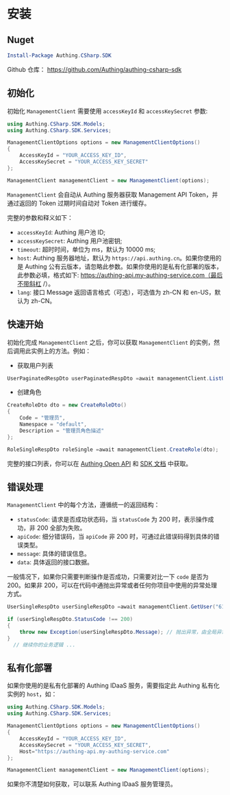 # 安装

<LastUpdated/>

## Nuget

```powershell
Install-Package Authing.CSharp.SDK
```

Github 仓库： <https://github.com/Authing/authing-csharp-sdk>

## 初始化

初始化 `ManagementClient` 需要使用 `accessKeyId` 和 `accessKeySecret` 参数:

```c#
using Authing.CSharp.SDK.Models;
using Authing.CSharp.SDK.Services;

ManagementClientOptions options = new ManagementClientOptions()
{
	AccessKeyId = "YOUR_ACCESS_KEY_ID",
	AccessKeySecret = "YOUR_ACCESS_KEY_SECRET"
};

ManagementClient managementClient = new ManagementClient(options);
```

`ManagementClient` 会自动从 Authing 服务器获取 Management API Token，并通过返回的 Token 过期时间自动对 Token 进行缓存。

完整的参数和释义如下：

- `accessKeyId`: Authing 用户池 ID;
- `accessKeySecret`: Authing 用户池密钥;
- `timeout`: 超时时间，单位为 ms，默认为 10000 ms;
- `host`: Authing 服务器地址，默认为 `https://api.authing.cn`。如果你使用的是 Authing 公有云版本，请忽略此参数。如果你使用的是私有化部署的版本，此参数必填，格式如下: https://authing-api.my-authing-service.com（最后不带斜杠 /）。
- `lang`: 接口 Message 返回语言格式（可选），可选值为 zh-CN 和 en-US，默认为 zh-CN。

## 快速开始

初始化完成 `ManagementClient` 之后，你可以获取 `ManagementClient` 的实例，然后调用此实例上的方法。例如：

- 获取用户列表

```c#
UserPaginatedRespDto userPaginatedRespDto =await managementClient.ListUsers();
```

- 创建角色

```c#
CreateRoleDto dto = new CreateRoleDto()
{
	Code = "管理员",
	Namespace = "default",
	Description = "管理员角色描述"
};

RoleSingleRespDto roleSingle =await managementClient.CreateRole(dto);
```

完整的接口列表，你可以在 [Authing Open API](https://api.authing.cn/openapi/) 和 [SDK 文档](https://authing-open-api.readme.io/reference/nodejs) 中获取。

## 错误处理

`ManagementClient` 中的每个方法，遵循统一的返回结构：

- `statusCode`: 请求是否成功状态码，当 `statusCode` 为 200 时，表示操作成功，非 200 全部为失败。
- `apiCode`: 细分错误码，当 `apiCode` 非 200 时，可通过此错误码得到具体的错误类型。
- `message`: 具体的错误信息。
- `data`: 具体返回的接口数据。

一般情况下，如果你只需要判断操作是否成功，只需要对比一下 `code` 是否为 200。如果非 200，可以在代码中通抛出异常或者任何你项目中使用的异常处理方式。

```c#
UserSingleRespDto userSingleRespDto =await managementClient.GetUser("61c188ccfff26fef0ca6880d");

if (userSingleRespDto.StatusCode !== 200)
{
	throw new Exception(userSingleRespDto.Message); // 抛出异常，由全局异常捕捉中间件进行异常捕捉
}
  // 继续你的业务逻辑 ...
```

## 私有化部署

如果你使用的是私有化部署的 Authing IDaaS 服务，需要指定此 Authing 私有化实例的 `host`，如：

```c#
using Authing.CSharp.SDK.Models;
using Authing.CSharp.SDK.Services;

ManagementClientOptions options = new ManagementClientOptions()
{
	AccessKeyId = "YOUR_ACCESS_KEY_ID",
	AccessKeySecret = "YOUR_ACCESS_KEY_SECRET",
   	Host="https://authing-api.my-authing-service.com"
};

ManagementClient managementClient = new ManagementClient(options);

```

如果你不清楚如何获取，可以联系 Authing IDaaS 服务管理员。
